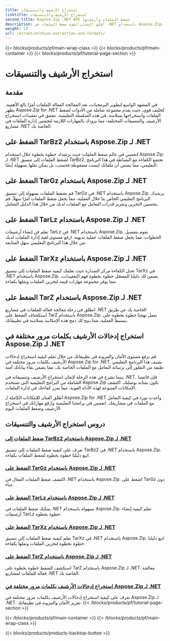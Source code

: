 ```yaml
---
title: استخراج الأرشيف والتنسيقات
linktitle: استخراج الأرشيف والتنسيقات
second_title: Aspose.Zip .NET API لضغط الملفات وأرشفتها
description: أطلق العنان لقوة ضغط الملفات في .NET باستخدام Aspose.Zip. تعلم كيفية ضغط الملفات إلى تنسيقات مختلفة مثل TarBz2 وTarGz وTarZ للتخزين الفعال.
weight: 23
url: /ar/net/archive-extraction-and-formats/
---
```


{{< blocks/products/pf/main-wrap-class >}}
{{< blocks/products/pf/main-container >}}
{{< blocks/products/pf/tutorial-page-section >}}

# استخراج الأرشيف والتنسيقات


## مقدمة

في المشهد الواسع لتطوير البرمجيات، تعد المعالجة الفعالة للملفات أمرًا بالغ الأهمية. يظهر Aspose.Zip for .NET كحليف قوي، حيث يقدم مجموعة شاملة من الأدوات لضغط الملفات واستخراجها بسلاسة. في هذه السلسلة التعليمية، نتعمق في تعقيدات استخراج الأرشيف والتنسيقات المختلفة، مما يزودك بالمهارات اللازمة لتحسين إدارة الملفات في مشاريع .NET الخاصة بك.

## الضغط على TarBz2 باستخدام Aspose.Zip لـ .NET

انغمس في عالم ضغط الملفات حيث نرشدك خطوة بخطوة خلال استخدام Aspose.Zip لـ .NET لضغط الملفات إلى تنسيق TarBz2. تجتمع الكفاءة مع البساطة في هذا البرنامج التعليمي، مما يضمن أن ملفاتك ليست مضغوطة فحسب، بل يمكن نقلها بسهولة أيضًا.

## الضغط على TarGz باستخدام Aspose.Zip لـ .NET

قم بضغط الملفات بسهولة إلى تنسيق TarGz في .NET باستخدام Aspose.Zip. يرشدك البرنامج التعليمي الخاص بنا خلال العملية، مما يجعل ضغط الملفات أمرًا سهلاً. قم بتحسين التخزين وتعزيز قدرات التعامل مع الملفات لديك من خلال هذا الدليل الشامل.

## الضغط على TarLz باستخدام Aspose.Zip لـ .NET

تعلم فن إنشاء أرشيفات TarLz في .NET باستخدام Aspose.Zip. نقوم بتفصيل الخطوات، مما يجعل ضغط الملفات عملية بديهية. ارفع مستوى لعبة إدارة الملفات لديك من خلال هذا البرنامج التعليمي سهل المتابعة.

## الضغط على TarXz باستخدام Aspose.Zip لـ .NET

تحتل الكفاءة مركز الصدارة حيث نعلمك كيفية ضغط الملفات إلى تنسيق TarXz في .NET باستخدام Aspose.Zip. يضمن لك دليلنا المفصّل خطوة بخطوة فهم التعقيدات، مما يوفر مجموعة مهارات قيمة لتخزين الملفات ونقلها بكفاءة.

## الضغط على TarZ باستخدام Aspose.Zip لـ .NET

انطلق في رحلة معالجة فعالة للملفات في مشاريع .NET الخاصة بك عن طريق استكشاف الضغط على TarZ باستخدام Aspose.Zip. يعمل نهجنا خطوة بخطوة على تبسيط العملية، مما يتيح لك دمج هذه الإمكانية بسلاسة في تطبيقاتك.

## استخراج إدخالات الأرشيف بكلمات مرور مختلفة في Aspose.Zip لـ .NET

قم برفع مستوى الأمان والمرونة في تطبيقاتك من خلال تعلم كيفية استخراج إدخالات الأرشيف بكلمات مرور مختلفة في Aspose.Zip for .NET. يضيف هذا البرنامج التعليمي طبقة من التطور إلى ترسانة التعامل مع الملفات الخاصة بك، مما يضمن بقاء بياناتك آمنة.

بينما تشرع في هذه الرحلة لإتقان استخراج الأرشيف وتنسيقاته في .NET، فإن قائمتنا الشاملة من البرامج التعليمية التي تستخدم Aspose.Zip تكون بمثابة بوصلتك. اكتشف الإمكانات المتنوعة لهذه الأداة القوية، مما يعزز كفاءتك في إدارة الملفات.

أطلق العنان للإمكانات الكاملة لـ Aspose.Zip for .NET وأحدث ثورة في كيفية التعامل مع الملفات في مشاريعك. انغمس في برامجنا التعليمية وارفع مهاراتك في استخراج الأرشيف وضغط الملفات اليوم.

## دروس استخراج الأرشيف والتنسيقات
### [ضغط الملفات إلى TarBz2 باستخدام Aspose.Zip لـ .NET](./compress-to-tar-bz2/)
تعرف على كيفية ضغط الملفات إلى تنسيق TarBz2 في .NET باستخدام Aspose.Zip. اتبع دليلنا خطوة بخطوة لضغط الملفات بكفاءة.
### [الضغط على TarGz باستخدام Aspose.Zip لـ .NET](./compress-to-tar-gz/)
اكتشف ضغط الملفات الفعال في .NET باستخدام Aspose.Zip. اضغط على TarGz دون عناء.
### [الضغط على TarLz باستخدام Aspose.Zip لـ .NET](./compress-to-tar-lz/)
يمكنك ضغط الملفات في .NET بسهولة باستخدام Aspose.Zip. تعلم كيفية إنشاء أرشيفات TarLz خطوة بخطوة.
### [الضغط على TarXz باستخدام Aspose.Zip لـ .NET](./compress-to-tar-xz/)
تعلم كيفية ضغط الملفات إلى تنسيق TarXz في .NET باستخدام Aspose.Zip. اتبع دليلنا خطوة بخطوة لتخزين الملفات ونقلها بكفاءة.
### [الضغط على TarZ باستخدام Aspose.Zip لـ .NET](./compress-to-tar-z/)
استكشف الضغط خطوة بخطوة على TarZ باستخدام Aspose.Zip لـ .NET. معالجة فعالة للملفات لمشاريع .NET الخاصة بك.
### [استخراج إدخالات الأرشيف بكلمات مرور مختلفة في Aspose.Zip لـ .NET](./extract-archive-different-passwords/)
تعرف على كيفية استخراج إدخالات الأرشيف بكلمات مرور مختلفة في Aspose.Zip لـ .NET. تعزيز الأمان والمرونة في تطبيقاتك.
{{< /blocks/products/pf/tutorial-page-section >}}

{{< /blocks/products/pf/main-container >}}
{{< /blocks/products/pf/main-wrap-class >}}

{{< blocks/products/products-backtop-button >}}
